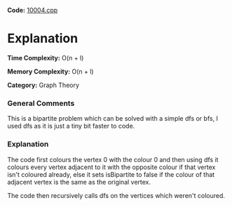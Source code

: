 **Code:** [10004.cpp](./10004.cpp)

# Explanation

**Time Complexity:** O(n + l)

**Memory Complexity:** O(n + l)

**Category:** Graph Theory

### General Comments

This is a bipartite problem which can be solved with a simple dfs or bfs, I used dfs as it is just a tiny bit faster to code.

### Explanation

The code first colours the vertex 0 with the colour 0 and then using dfs it colours every vertex adjacent to it with the opposite colour if that vertex isn't coloured already, else it sets isBipartite to false if the colour of that adjacent vertex is the same as the original vertex.

The code then recursively calls dfs on the vertices which weren't coloured.
